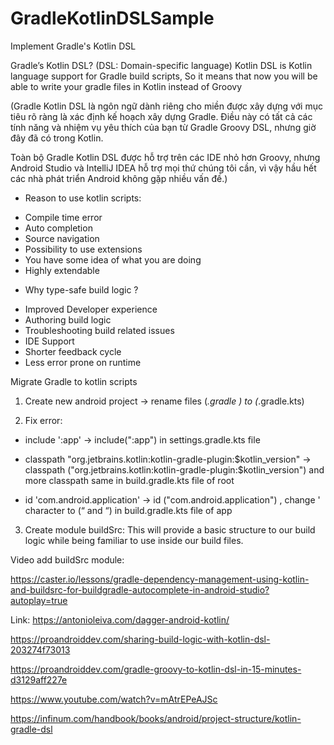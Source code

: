 # GradleKotlinDSLSample
Implement Gradle's Kotlin DSL

Gradle’s Kotlin DSL?
(DSL: Domain-specific language) Kotlin DSL is Kotlin language support for Gradle build scripts, So it means that now you will be able to write your gradle files in Kotlin instead of Groovy

(Gradle Kotlin DSL là ngôn ngữ dành riêng cho miền được xây dựng với mục tiêu rõ ràng là xác định kế hoạch xây dựng Gradle. Điều này có tất cả các tính năng và nhiệm vụ yêu thích của bạn từ Gradle Groovy DSL, nhưng giờ đây đã có trong Kotlin.

Toàn bộ Gradle Kotlin DSL được hỗ trợ trên các IDE nhỏ hơn Groovy, nhưng Android Studio và IntelliJ IDEA hỗ trợ mọi thứ chúng tôi cần, vì vậy hầu hết các nhà phát triển Android không gặp nhiều vấn đề.)

* Reason to use kotlin scripts: 

+ Compile time error
+ Auto completion
+ Source navigation
+ Possibility to use extensions
+ You have some idea of what you are doing
+ Highly extendable

* Why type-safe build logic ?

+ Improved Developer experience
+ Authoring build logic
+ Troubleshooting build related issues
+ IDE Support
+ Shorter feedback cycle
+ Less error prone on runtime

Migrate Gradle to kotlin scripts
1. Create new android project → rename files (*.gradle ) to (*.gradle.kts) 

2. Fix error: 
- include ':app'  → include(":app") in settings.gradle.kts file

- classpath "org.jetbrains.kotlin:kotlin-gradle-plugin:$kotlin_version" → classpath ("org.jetbrains.kotlin:kotlin-gradle-plugin:$kotlin_version") and more classpath same in build.gradle.kts file of root

- id 'com.android.application' → id ("com.android.application") , change ' character to (“ and “) in build.gradle.kts file of app 

3. Create module buildSrc: This will provide a basic structure to our build logic while being familiar to use inside our build files.

Video add buildSrc module:

https://caster.io/lessons/gradle-dependency-management-using-kotlin-and-buildsrc-for-buildgradle-autocomplete-in-android-studio?autoplay=true

Link:
https://antonioleiva.com/dagger-android-kotlin/

https://proandroiddev.com/sharing-build-logic-with-kotlin-dsl-203274f73013

https://proandroiddev.com/gradle-groovy-to-kotlin-dsl-in-15-minutes-d3129aff227e

https://www.youtube.com/watch?v=mAtrEPeAJSc

https://infinum.com/handbook/books/android/project-structure/kotlin-gradle-dsl
